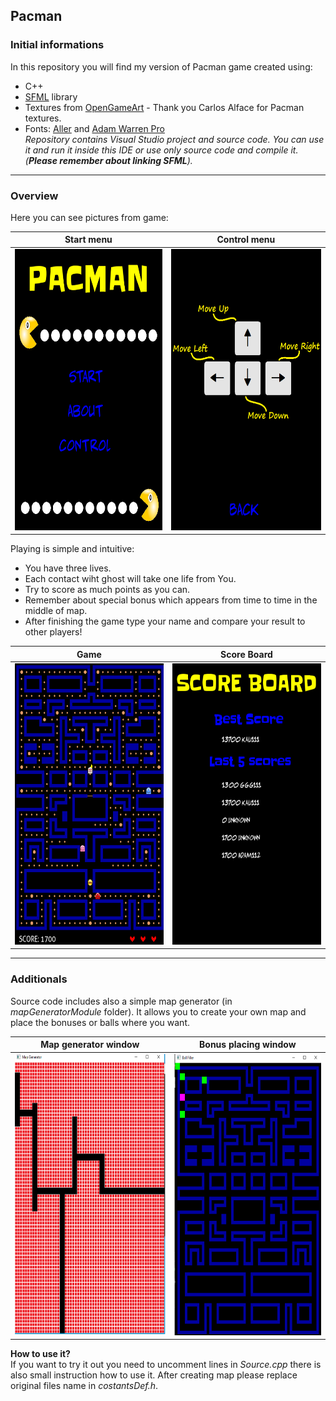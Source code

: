 Pacman
---
### Initial informations ###
In this repository you will find my version of Pacman game created using:

* C++
* [SFML](https://www.sfml-dev.org/) library
* Textures from [OpenGameArt](https://opengameart.org/) - Thank you Carlos Alface for Pacman textures.
* Fonts: [Aller](https://www.fontsquirrel.com/fonts/aller) and [Adam Warren Pro](https://www.dafont.com/adam-warren-pro.font)
\
*Repository contains Visual Studio project and source code. You can use it and run it inside this IDE or use only source code and compile it. (**Please remember about linking SFML**).*

---
### Overview ###

Here you can see pictures from game:

Start menu | Control menu
------------- | -------------
<img src="Pictures/start.png" width=350 height=450px>  | <img src="Pictures/menuPart.png" width=350 height=450px> 

Playing is simple and intuitive: 
* You have three lives.
* Each contact wiht ghost will take one life from You. 
* Try to score as much points as you can. 
* Remember about special bonus which appears from time to time in the middle of map.
* After finishing the game type your name and compare your result to other players!

Game | Score Board
------------- | -------------
<img src="Pictures/game.png" width=350 height=450px>  | <img src="Pictures/scoreBoard.png" width=350 height=450px> 

---
### Additionals ###
Source code includes also a simple map generator (in *mapGeneratorModule* folder). It allows you to create your own map and place the bonuses or balls where you want.

Map generator window | Bonus placing window
------------- | -------------
<img src="Pictures/mapGenrator1.png" width=350 height=450px>  | <img src="Pictures/mapGenrator2.png" width=350 height=450px> 

**How to use it?**\
If you want to try it out you need to uncomment lines in *Source.cpp* there is also small instruction how to use it. 
After creating map please replace original files name in *costantsDef.h*.


